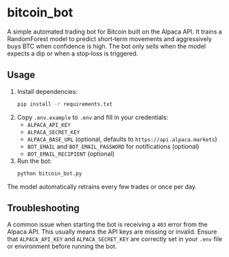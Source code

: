 # bitcoin_bot

A simple automated trading bot for Bitcoin built on the Alpaca API. It trains a RandomForest model to predict short‑term movements and aggressively buys BTC when confidence is high. The bot only sells when the model expects a dip or when a stop‑loss is triggered.

## Usage

1. Install dependencies:
   ```bash
   pip install -r requirements.txt
   ```
2. Copy `.env.example` to `.env` and fill in your credentials:
   - `ALPACA_API_KEY`
   - `ALPACA_SECRET_KEY`
   - `ALPACA_BASE_URL` (optional, defaults to `https://api.alpaca.markets`)
   - `BOT_EMAIL` and `BOT_EMAIL_PASSWORD` for notifications (optional)
   - `BOT_EMAIL_RECIPIENT` (optional)
3. Run the bot:
   ```bash
   python bitcoin_bot.py
   ```

The model automatically retrains every few trades or once per day.

## Troubleshooting

A common issue when starting the bot is receiving a `403` error from the
Alpaca API. This usually means the API keys are missing or invalid. Ensure that
`ALPACA_API_KEY` and `ALPACA_SECRET_KEY` are correctly set in your `.env` file
or environment before running the bot.
